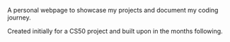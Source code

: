 A personal webpage to showcase my projects and document my coding journey. 

Created initially for a CS50 project and built upon in the months following. 